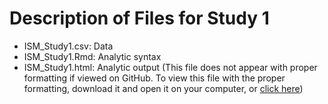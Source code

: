 # Description of Files for Study 1

* ISM_Study1.csv: Data
* ISM_Study1.Rmd: Analytic syntax
* ISM_Study1.html: Analytic output (This file does not appear with proper formatting if viewed on GitHub. To view this file with the proper formatting, download it and open it on your computer, or [click here](http://htmlpreview.github.io/?https://github.com/abrowman/ism-jpsp2017/blob/master/Study%201/ISM_Study1.html))